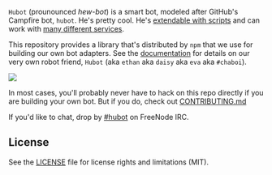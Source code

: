 `Hubot` (prounounced *hew-bot*) is a smart bot, modeled after GitHub's Campfire bot, `hubot`. He's pretty
cool. He's [extendable with scripts](https://github.com/hubot-scripts) and can work with [many
different services](https://hubot.github.com/docs/adapters/).

This repository provides a library that's distributed by `npm` that we
use for building our own bot adapters.  See the [documentation](http://hubot.github.com/docs)
for details on our very own robot friend, `Hubot` (aka `ethan` aka `daisy` aka `eva` aka `#chaboi`).

![](https://hubot.github.com/assets/images/layout/schematic.svg)

In most cases, you'll probably never have to hack on this repo directly if you
are building your own bot. But if you do, check out [CONTRIBUTING.md](CONTRIBUTING.md)

If you'd like to chat, drop by [#hubot](http://webchat.freenode.net/?channels=#hubot) on FreeNode IRC.

## License

See the [LICENSE](LICENSE.md) file for license rights and limitations (MIT).
